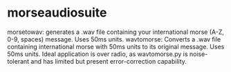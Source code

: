 # morseaudiosuite
morsetowav: generates a .wav file containing your international morse (A-Z, 0-9, spaces) message. Uses 50ms units.
wavtomorse: Converts a .wav file containing international morse with 50ms units to its original message. Uses 50ms units.
Ideal application is over radio, as wavtomorse.py is noise-tolerant and has limited but present error-correction capability.
